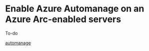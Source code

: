 # Enable Azure Automanage on an Azure Arc-enabled servers

To-do

[automanage](https://azurearcjumpstart.io/azure_arc_jumpstart/azure_arc_servers/day2/arc_automanage/)